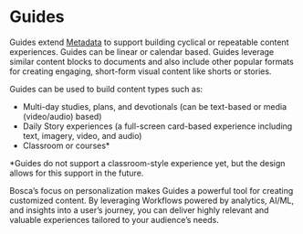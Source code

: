 # Guides

<primary-label ref="bosca"/>
<secondary-label ref="alpha"/>

Guides extend [Metadata](Metadata.md) to support building cyclical or repeatable content experiences. Guides can be
linear or calendar based. Guides leverage similar content blocks to documents and also include other popular formats for
creating engaging, short-form visual content like shorts or stories.

Guides can be used to build content types such as:

- Multi-day studies, plans, and devotionals (can be text-based or media (video/audio) based)
- Daily Story experiences (a full-screen card-based experience including text, imagery, video, and audio)
- Classroom or courses*

*Guides do not support a classroom-style experience yet, but the design allows for this support in the future.

Bosca’s focus on personalization makes Guides a powerful tool for creating customized content. By leveraging Workflows
powered by analytics, AI/ML, and insights into a user’s journey, you can deliver highly relevant and valuable
experiences tailored to your audience’s needs.
